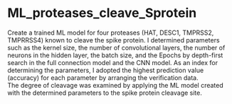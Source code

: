# ML_proteases_cleave_Sprotein
Create a trained ML model for four proteases (HAT, DESC1, TMPRSS2, TMPRRSS4) known to cleave the spike protein. 
I determined parameters such as the kernel size, the number of convolutional layers, the number of neurons in the hidden layer, the batch size, and the Epochs by depth-first search in the full connection model and the CNN model. As an index for determining the parameters, I adopted the highest prediction value (accuracy) for each parameter by arranging the verification data.  
The degree of cleavage was examined by applying the ML model created with the determined parameters to the spike protein cleavage site.
